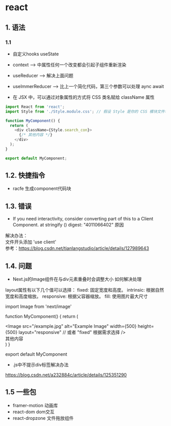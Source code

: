 # react

## 1. 语法

### 1.1 
+ 自定义hooks  useState  
+ context --> 中属性任何一个改变都会引起子组件重新渲染
+ useReducer --> 解决上面问题
+ useImmerReducer --> 比上一个简化代码，第三个参数可以处理 aync await



+ 在 JSX 中，可以通过对象属性的方式将 CSS 类名赋给 className 属性
```js
import React from 'react';
import Style from './Style.module.css'; // 假设 Style 是你的 CSS 模块文件名

function MyComponent() {
  return (
    <div className={Style.search_con}>
      {/* 其他内容 */}
    </div>
  );
}

export default MyComponent;
```

## 1.2. 快捷指令
+ racfe 生成component代码块


## 1.3. 错误

+ If you need interactivity, consider converting part of this to a Client Component.     at stringify (<anonymous>) digest: "4011066402" 原因

解决办法：  
文件开头添加 'use client'  
参考：https://blog.csdn.net/tianlangstudio/article/details/127989643



## 1.4. 问题

+ Next.js的Image组件在与div元素重叠时会调整大小 如何解决处理

layout属性有以下几个值可以选择：
fixed: 固定宽度和高度。
intrinsic: 根据自然宽度和高度缩放。
responsive: 根据父容器缩放。
fill: 使用图片最大尺寸

import Image from 'next/image'
 
function MyComponent() {
  return (
    <div>
      <Image
        src="/example.jpg"
        alt="Example Image"
        width={500}
        height={500}
        layout="responsive" // 或者 "fixed" 根据需求选择
      />
      <div>其他内容</div>
    </div>
  )
}
 
export default MyComponent




+ .js中不提示div标签解决办法

https://blog.csdn.net/a232884c/article/details/125351290


## 1.5 一些包
+ framer-motion 动画库
+ react-dom dom交互
+ react-dropzone 文件拖放组件